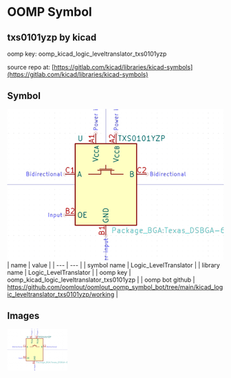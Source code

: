 # OOMP Symbol  
## txs0101yzp  by kicad  
  
oomp key: oomp_kicad_logic_leveltranslator_txs0101yzp  
  
source repo at: [https://gitlab.com/kicad/libraries/kicad-symbols](https://gitlab.com/kicad/libraries/kicad-symbols)  
## Symbol  
  
[![working.png](working_600.png)](working.png)  
| name | value | 
| --- | --- | 
| symbol name | Logic_LevelTranslator | 
| library name | Logic_LevelTranslator | 
| oomp key | oomp_kicad_logic_leveltranslator_txs0101yzp | 
| oomp bot github | https://github.com/oomlout/oomlout_oomp_symbol_bot/tree/main/kicad_logic_leveltranslator_txs0101yzp/working | 
## Images  
  
[![working.png](working_140.png)](working.png)  
